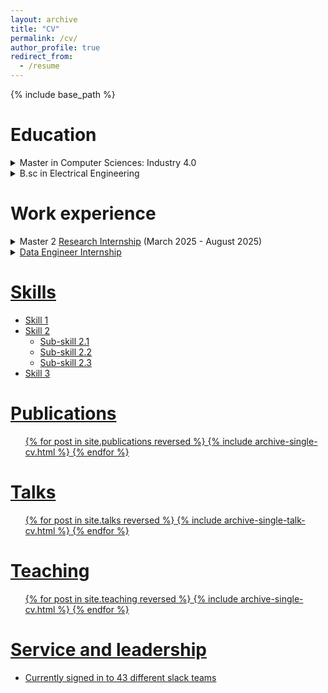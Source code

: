 ```yaml
---
layout: archive
title: "CV"
permalink: /cv/
author_profile: true
redirect_from:
  - /resume
---
```


{% include base_path %}

Education
======
<details>
  <summary>Master in Computer Sciences: Industry 4.0</summary>
  Universiy of Pau and the Adour Region (<a href="https://formation.univ-pau.fr/en/programs/science-technology-health-STS/master-degree-XB/master-computer-science-L7EMC9TO//m2-industry-4-0-L7EMCSH1.html" target="_blank">UPPA</a>) & University of Technology of Tarbes (UTTOP, old ENIT), France, 2024-25
</details>
<details>
  <summary>B.sc in Electrical Engineering</summary>
  Mirpur University of Science and Technology (<a href="https://must.edu.pk/electrical-engineering/" target="_blank">MUST</a>), Mirpur Azad Kashmir, Pakistan, 2018-22
</details>

Work experience
======
<details>
  <summary>Master 2 <a href="https://www.noureddine.org/research/behave/internship-2025" target="_blank">Research Internship</a> (March 2025 - August 2025)</summary>
  <ul>
    <li><strong>Duration:</strong>March 2025 - August 2025</li>
    <li>Computer Science laboratory of the University of Pau and Adour Countries (<a href="https://liuppa.univ-pau.fr/fr/index.html" target="_blank">LIUPPA</a>: Laboratoire Informatique de l'Université de Pau et des Pays de l'Adour), Pau, France</li>
    <li><strong>Supervisor:</strong> <a href="https://www.noureddine.org/" target="_blank">Dr Adel Noureddine</a></li>
    <li><strong>Duties include:</strong> The internship involves studying and implementing an AI recommendation approach to study green and energy-efficient software.</li>
  </ul>
</details>

<details>
  <summary><a href="https://www.noureddine.org/research/behave/internship-2025" target="_blank">Data Engineer Internship</a></summary>
  <ul>
    <li><strong>Duration:</strong>July 2024 - September 2024 (Remote)</li>
    <li>PepsiCo NavBahar Bottling Company</li>
    <li><strong>Supervisor:</strong> <a href="https://www.linkedin.com/in/samiullah-dar-56815919a/" target="_blank"> Mr. Sami Ullah Dar (Deputy. Manager Production)</a> and <a href="https://www.linkedin.com/in/usmanshahzad786/" target="_blank"> Mr. Usman Shehzad</li>
    <li><strong>Duties include:</strong>coming</li>
  </ul>
</details>


Skills
======
* Skill 1
* Skill 2
  * Sub-skill 2.1
  * Sub-skill 2.2
  * Sub-skill 2.3
* Skill 3

Publications
======
  <ul>{% for post in site.publications reversed %}
    {% include archive-single-cv.html %}
  {% endfor %}</ul>
  
Talks
======
  <ul>{% for post in site.talks reversed %}
    {% include archive-single-talk-cv.html  %}
  {% endfor %}</ul>
  
Teaching
======
  <ul>{% for post in site.teaching reversed %}
    {% include archive-single-cv.html %}
  {% endfor %}</ul>
  
Service and leadership
======
* Currently signed in to 43 different slack teams
